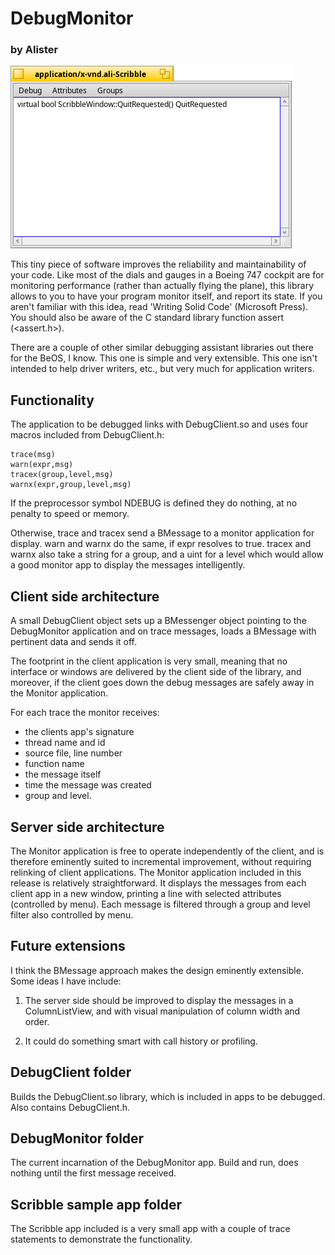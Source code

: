 # DebugMonitor
### by Alister

![screenshot](screenshot1.png)

This tiny piece of software improves the reliability and maintainability of your code. Like most of the dials and gauges in a Boeing 747 cockpit are for monitoring performance (rather than actually flying the plane), this library allows to you to have your program monitor itself, and report its state. If you aren't familiar with this idea, read 'Writing Solid Code' (Microsoft Press). You should also be aware of the C standard library function assert (<assert.h>).

There are a couple of other similar debugging assistant libraries out there for the BeOS, I know. This one is simple and very extensible. This one isn't intended to help driver writers, etc., but very much for application writers.


## Functionality

The application to be debugged links with DebugClient.so and uses four macros included from DebugClient.h:

```
trace(msg)
warn(expr,msg) 
tracex(group,level,msg)
warnx(expr,group,level,msg)
```
 
If the preprocessor symbol NDEBUG is defined they do nothing, at no penalty to speed or memory. 

Otherwise, trace and tracex send a BMessage to a monitor application for display. warn and warnx do the same, if expr resolves to true. tracex and warnx also take a string for a group, and a uint for a level which would allow a good monitor app to display the messages intelligently.  


## Client side architecture

A small DebugClient object sets up a BMessenger object pointing to the DebugMonitor application and on trace messages, loads a BMessage with pertinent data and sends it off.

The footprint in the client application is very small, meaning that no interface or windows are delivered by the client side of the library, and moreover, if the client goes down the debug messages are safely away in the Monitor application.

For each trace the monitor receives: 
* the clients app's signature
* thread name and id
* source file, line number
* function name
* the message itself
* time the message was created
* group and level.


## Server side architecture

The Monitor application is free to operate independently of the client, and is therefore eminently suited to incremental improvement, without requiring relinking of client applications. The Monitor application included in this release is relatively straightforward. It displays the messages from each client app in a new window, printing a line with selected attributes (controlled by menu). Each message is filtered through a group and level filter also controlled by menu.


## Future extensions

I think the BMessage approach makes the design eminently extensible. Some ideas I have include:

1. The server side should be improved to display the messages in a ColumnListView, and with visual manipulation of column width and order.

2. It could do something smart with call history or profiling.  


## DebugClient folder

Builds the DebugClient.so library, which is included in apps to be debugged.
Also contains DebugClient.h.


## DebugMonitor folder

The current incarnation of the DebugMonitor app. Build and run, does nothing until the first message received.


## Scribble sample app folder

The Scribble app included is a very small app with a couple of trace statements to demonstrate the functionality.
